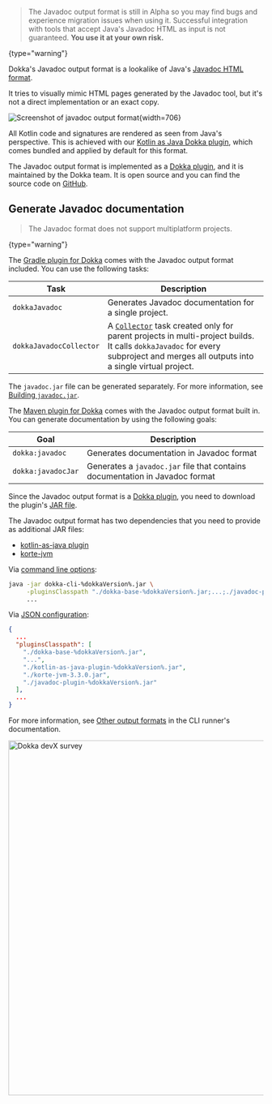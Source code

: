 [//]: # (title: Javadoc)

> The Javadoc output format is still in Alpha so you may find bugs and experience migration issues when using it. 
> Successful integration with tools that accept Java's Javadoc HTML as input is not guaranteed.
> **You use it at your own risk.**
>
{type="warning"}

Dokka's Javadoc output format is a lookalike of Java's
[Javadoc HTML format](https://docs.oracle.com/en/java/javase/19/docs/api/index.html). 

It tries to visually mimic HTML pages generated by the Javadoc tool, but it's not a direct implementation
or an exact copy.

![Screenshot of javadoc output format](javadoc-format-example.png){width=706}

All Kotlin code and signatures are rendered as seen from Java's perspective. This is achieved with our
[Kotlin as Java Dokka plugin](https://github.com/Kotlin/dokka/tree/master/plugins/kotlin-as-java), which comes bundled and
applied by default for this format.

The Javadoc output format is implemented as a [Dokka plugin](dokka-plugins.md), and it is maintained by the Dokka team.
It is open source and you can find the source code on [GitHub](https://github.com/Kotlin/dokka/tree/master/plugins/javadoc).

## Generate Javadoc documentation

> The Javadoc format does not support multiplatform projects.
>
{type="warning"}


<tabs group="build-script">
<tab title="Gradle" group-key="kotlin">

The [Gradle plugin for Dokka](dokka-gradle.md) comes with the Javadoc output format included. You can use the following tasks:

| **Task**                | **Description**                                                                                                                                                                                              |
|-------------------------|--------------------------------------------------------------------------------------------------------------------------------------------------------------------------------------------------------------|
| `dokkaJavadoc`          | Generates Javadoc documentation for a single project.                                                                                                                                                        |
| `dokkaJavadocCollector` | A [`Collector`](dokka-gradle.md#collector-tasks) task created only for parent projects in multi-project builds. It calls `dokkaJavadoc` for every subproject and merges all outputs into a single virtual project. |

The `javadoc.jar` file can be generated separately. For more information, see [Building `javadoc.jar`](dokka-gradle.md#build-javadoc-jar).

</tab>
<tab title="Maven" group-key="groovy">

The [Maven plugin for Dokka](dokka-maven.md) comes with the Javadoc output format built in. You can generate documentation
by using the following goals:

| **Goal**           | **Description**                                                              |
|--------------------|------------------------------------------------------------------------------|
| `dokka:javadoc`    | Generates documentation in Javadoc format                                    |
| `dokka:javadocJar` | Generates a `javadoc.jar` file that contains documentation in Javadoc format |


</tab>
<tab title="CLI" group-key="cli">

Since the Javadoc output format is a [Dokka plugin](dokka-plugins.md#apply-dokka-plugins), you need to 
download the plugin's [JAR file](https://mvnrepository.com/artifact/org.jetbrains.dokka/javadoc-plugin/%dokkaVersion%).

The Javadoc output format has two dependencies that you need to provide as additional JAR files:

* [kotlin-as-java plugin](https://mvnrepository.com/artifact/org.jetbrains.dokka/kotlin-as-java-plugin/%dokkaVersion%)
* [korte-jvm](https://mvnrepository.com/artifact/com.soywiz.korlibs.korte/korte-jvm/3.3.0)

Via [command line options](dokka-cli.md#run-with-command-line-options):

```Bash
java -jar dokka-cli-%dokkaVersion%.jar \
     -pluginsClasspath "./dokka-base-%dokkaVersion%.jar;...;./javadoc-plugin-%dokkaVersion%.jar" \
     ...
```

Via [JSON configuration](dokka-cli.md#run-with-json-configuration):

```json
{
  ...
  "pluginsClasspath": [
    "./dokka-base-%dokkaVersion%.jar",
    "...",
    "./kotlin-as-java-plugin-%dokkaVersion%.jar",
    "./korte-jvm-3.3.0.jar",
    "./javadoc-plugin-%dokkaVersion%.jar"
  ],
  ...
}
```

For more information, see [Other output formats](dokka-cli.md#other-output-formats) in the CLI runner's documentation.

</tab>
</tabs>

<a href="https://surveys.jetbrains.com/s3/dokka-survey">
   <img src="dokka-devx-survey-banner.png" width="700" alt="Dokka devX survey"/>
</a>
